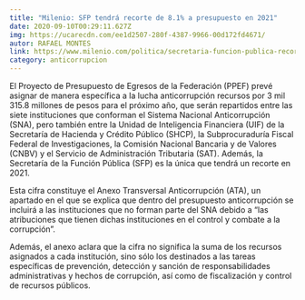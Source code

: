 ```yaml
---
title: "Milenio: SFP tendrá recorte de 8.1% a presupuesto en 2021"
date: 2020-09-10T00:29:11.627Z
img: https://ucarecdn.com/ee1d2507-280f-4387-9966-00d172fd4671/
autor: RAFAEL MONTES
link: https://www.milenio.com/politica/secretaria-funcion-publica-recorte-presupuesto-2021
category: anticorrupcion
---
```

El Proyecto de Presupuesto de Egresos de la Federación (PPEF) prevé asignar de manera específica a la lucha anticorrupción recursos por 3 mil 315.8 millones de pesos para el próximo año, que serán repartidos entre las siete instituciones que conforman el Sistema Nacional Anticorrupción (SNA), pero también entre la Unidad de Inteligencia Financiera (UIF) de la Secretaría de Hacienda y Crédito Público (SHCP), la Subprocuraduría Fiscal Federal de Investigaciones, la Comisión Nacional Bancaria y de Valores (CNBV) y el Servicio de Administración Tributaria (SAT). Además, la Secretaría de la Función Pública (SFP) es la única que tendrá un recorte en 2021.

Esta cifra constituye el Anexo Transversal Anticorrupción (ATA), un apartado en el que se explica que dentro del presupuesto anticorrupción se incluirá a las instituciones que no forman parte del SNA debido a “las atribuciones que tienen dichas instituciones en el control y combate a la corrupción”.

Además, el anexo aclara que la cifra no significa la suma de los recursos asignados a cada institución, sino sólo los destinados a las tareas específicas de prevención, detección y sanción de responsabilidades administrativas y hechos de corrupción, así como de fiscalización y control de recursos públicos.
